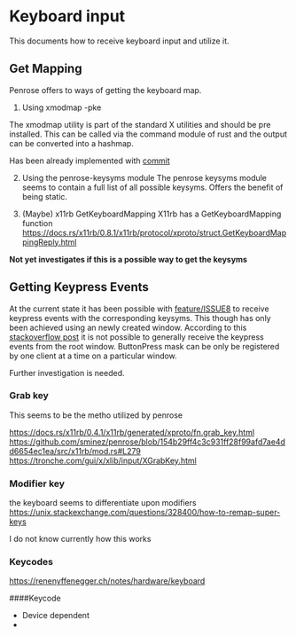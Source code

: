# Keyboard input
This documents how to receive keyboard input and utilize it.

## Get Mapping
Penrose offers to ways of getting the keyboard map.

1. Using xmodmap -pke

The xmodmap utility is part of the standard X utilities and should be pre installed. 
This can be called via the command module of rust and the output can be converted into a hashmap.

Has been already implemented with [commit](https://stackoverflow.com/questions/71131688/how-can-i-get-all-events-on-the-root-window-with-xcb)

2. Using the penrose-keysyms module
The penrose keysyms module seems to contain a full list of all possible keysyms.
Offers the benefit of being static.

3. (Maybe) x11rb GetKeyboardMapping
X11rb has a GetKeyboardMapping function
https://docs.rs/x11rb/0.8.1/x11rb/protocol/xproto/struct.GetKeyboardMappingReply.html

**Not yet investigates if this is a possible way to get the keysyms**


## Getting Keypress Events
At the current state it has been possible with [feature/ISSUE8](https://github.com/DHBW-FN/sweng_dhbWM/tree/feature/ISSUE8-full-screen)
to receive keypress events with the corresponding keysyms.
This though has only been achieved using an newly created window.
According to this [stackoverflow post](https://stackoverflow.com/questions/71131688/how-can-i-get-all-events-on-the-root-window-with-xcb) it is not possible to generally receive the keypress events from the root window. 
ButtonPress mask can be only be registered by one client at a time on a particular window.

Further investigation is needed.

### Grab key

This seems to be the metho utilized by penrose

https://docs.rs/x11rb/0.4.1/x11rb/generated/xproto/fn.grab_key.html
https://github.com/sminez/penrose/blob/154b29ff4c3c931ff28f99afd7ae4dd6654ec1ea/src/x11rb/mod.rs#L279
https://tronche.com/gui/x/xlib/input/XGrabKey.html

### Modifier key
the keyboard seems to differentiate upon modifiers
https://unix.stackexchange.com/questions/328400/how-to-remap-super-keys

I do not know currently how this works


### Keycodes
https://renenyffenegger.ch/notes/hardware/keyboard

####Keycode
* Device dependent
* 

